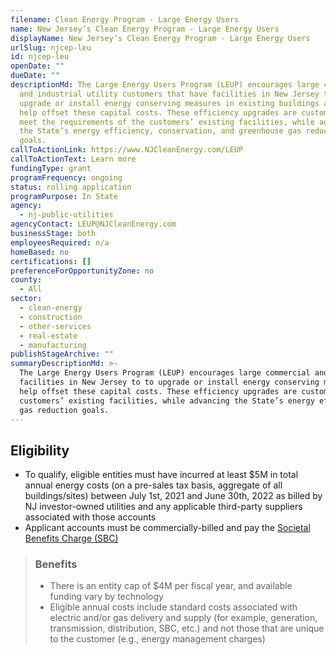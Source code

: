```yaml
---
filename: Clean Energy Program - Large Energy Users
name: New Jersey’s Clean Energy Program - Large Energy Users
displayName: New Jersey’s Clean Energy Program - Large Energy Users
urlSlug: njcep-leu
id: njcep-leu
openDate: ""
dueDate: ""
descriptionMd: The Large Energy Users Program (LEUP) encourages large commercial
  and industrial utility customers that have facilities in New Jersey to to
  upgrade or install energy conserving measures in existing buildings and to
  help offset these capital costs. These efficiency upgrades are customized to
  meet the requirements of the customers’ existing facilities, while advancing
  the State’s energy efficiency, conservation, and greenhouse gas reduction
  goals.
callToActionLink: https://www.NJCleanEnergy.com/LEUP
callToActionText: Learn more
fundingType: grant
programFrequency: ongoing
status: rolling application
programPurpose: In State
agency:
  - nj-public-utilities
agencyContact: LEUP@NJCleanEnergy.com
businessStage: both
employeesRequired: n/a
homeBased: no
certifications: []
preferenceForOpportunityZone: no
county:
  - All
sector:
  - clean-energy
  - construction
  - other-services
  - real-estate
  - manufacturing
publishStageArchive: ""
summaryDescriptionMd: >-
  The Large Energy Users Program (LEUP) encourages large commercial and industrial utility customers that have
  facilities in New Jersey to to upgrade or install energy conserving measures in existing buildings and to
  help offset these capital costs. These efficiency upgrades are customized to meet the requirements of the
  customers’ existing facilities, while advancing the State’s energy efficiency, conservation, and greenhouse
  gas reduction goals.
---
```


## Eligibility

- To qualify, eligible entities must have incurred at least $5M in total annual energy costs (on a pre-sales tax basis, aggregate of all buildings/sites) between July 1st, 2021 and June 30th, 2022 as billed by NJ investor-owned utilities and any applicable third-party suppliers associated with those accounts
- Applicant accounts must be commercially-billed and pay the [Societal Benefits Charge (SBC)](https://www.njcleanenergy.com/files/file/FAQs_pdf_4.pdf)

> ### Benefits
>
> - There is an entity cap of $4M per fiscal year, and available funding vary by technology
> - Eligible annual costs include standard costs associated with electric and/or gas delivery and supply (for example, generation, transmission, distribution, SBC, etc.) and not those that are unique to the customer (e.g., energy management charges)
